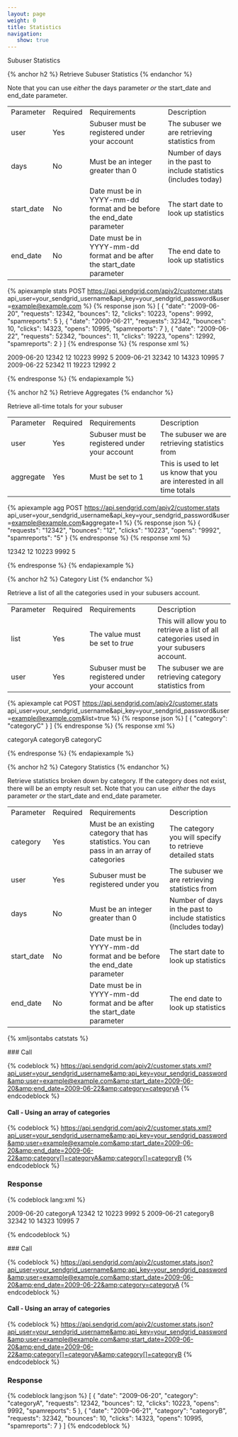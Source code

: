 ```yaml
---
layout: page
weight: 0
title: Statistics
navigation:
   show: true
---
```


Subuser Statistics


{% anchor h2 %}
Retrieve Subuser Statistics 
{% endanchor %}

Note that you can use *either* the days parameter *or* the start_date and end_date parameter.

<table class="table table-bordered table-striped">
   <tbody>
      <tr>
         <td>Parameter</td>
         <td>Required</td>
         <td>Requirements</td>
         <td>Description</td>
      </tr>
      <tr>
         <td>user</td>
         <td>Yes</td>
         <td>Subuser must be registered under your account</td>
         <td>The subuser we are retrieving statistics from</td>
      </tr>
      <tr>
         <td>days</td>
         <td>No</td>
         <td>Must be an integer greater than 0</td>
         <td>Number of days in the past to include statistics (includes today)</td>
      </tr>
      <tr>
         <td>start_date</td>
         <td>No</td>
         <td>Date must be in YYYY-mm-dd format and be before the end_date parameter</td>
         <td>The start date to look up statistics</td>
      </tr>
      <tr>
         <td>end_date</td>
         <td>No</td>
         <td>Date must be in YYYY-mm-dd format and be after the start_date parameter</td>
         <td>The end date to look up statistics</td>
      </tr>
   </tbody>
</table>



{% apiexample stats POST https://api.sendgrid.com/apiv2/customer.stats api_user=your_sendgrid_username&api_key=your_sendgrid_password&user=example@example.com %}
  {% response json %}
[
  {
    "date": "2009-06-20",
    "requests": 12342,
    "bounces": 12,
    "clicks": 10223,
    "opens": 9992,
    "spamreports": 5
  },
  {
    "date": "2009-06-21",
    "requests": 32342,
    "bounces": 10,
    "clicks": 14323,
    "opens": 10995,
    "spamreports": 7
  },
  {
    "date": "2009-06-22",
    "requests": 52342,
    "bounces": 11,
    "clicks": 19223,
    "opens": 12992,
    "spamreports": 2
  }
]
{% endresponse %}
  {% response xml %}
<?xml version="1.0" encoding="ISO-8859-1"?>

<stats>
   <day>
      <date>2009-06-20</date>
      <requests>12342</requests>
      <bounces>12</bounces>
      <clicks>10223</clicks>
      <opens>9992</opens>
      <spamreports>5</spamreports>
   </day>
   <day>
      <date>2009-06-21</date>
      <requests>32342</requests>
      <bounces>10</bounces>
      <clicks>14323</clicks>
      <opens>10995</opens>
      <spamreports>7</spamreports>
   </day>
   <day>
      <date>2009-06-22</date>
      <requests>52342</requests>
      <bounces>11</bounces>
      <clicks>19223</clicks>
      <opens>12992</opens>
      <spamreports>2</spamreports>
   </day>
</stats>

  {% endresponse %}
{% endapiexample %}

{% anchor h2 %}
Retrieve Aggregates 
{% endanchor %}

Retrieve all-time totals for your subuser

<table class="table table-bordered table-striped">
   <tbody>
      <tr>
         <td>Parameter</td>
         <td>Required</td>
         <td>Requirements</td>
         <td>Description</td>
      </tr>
      <tr>
         <td>user</td>
         <td>Yes</td>
         <td>Subuser must be registered under your account</td>
         <td>The subuser we are retrieving statistics from</td>
      </tr>
      <tr>
         <td>aggregate</td>
         <td>Yes</td>
         <td>Must be set to 1</td>
         <td>This is used to let us know that you are interested in all time totals</td>
      </tr>
   </tbody>
</table>



{% apiexample agg POST https://api.sendgrid.com/apiv2/customer.stats api_user=your_sendgrid_username&api_key=your_sendgrid_password&user=example@example.com&aggregate=1 %}
  {% response json %}
{
  "requests": "12342",
  "bounces": "12",
  "clicks": "10223",
  "opens": "9992",
  "spamreports": "5"
}
{% endresponse %}
  {% response xml %}
<?xml version="1.0" encoding="ISO-8859-1"?>

<stats>
   <requests>12342</requests>
   <bounces>12</bounces>
   <clicks>10223</clicks>
   <opens>9992</opens>
   <spamreports>5</spamreports>
</stats>

  {% endresponse %}
{% endapiexample %}

{% anchor h2 %}
Category List 
{% endanchor %}

Retrieve a list of all the categories used in your subusers account.

<table class="table table-bordered table-striped">
   <tbody>
      <tr>
         <td>Parameter</td>
         <td>Required</td>
         <td>Requirements</td>
         <td>Description</td>
      </tr>
      <tr>
         <td>list</td>
         <td>Yes</td>
         <td>
            The value must be set to
            <em>true</em>
         </td>
         <td>This will allow you to retrieve a list of all categories used in your subusers account.</td>
      </tr>
      <tr>
         <td>user</td>
         <td>Yes</td>
         <td>Subuser must be registered under your account</td>
         <td>The subuser we are retrieving category statistics from</td>
      </tr>
   </tbody>
</table>



{% apiexample cat POST https://api.sendgrid.com/apiv2/customer.stats api_user=your_sendgrid_username&api_key=your_sendgrid_password&user=example@example.com&list=true %}
  {% response json %}
[
  {
    "category": "categoryC"
  }
]
{% endresponse %}
  {% response xml %}
<?xml version="1.0" encoding="ISO-8859-1"?>

<categories>
   <category>categoryA</category>
   <category>categoryB</category>
   <category>categoryC</category>
</categories>

  {% endresponse %}
{% endapiexample %}

{% anchor h2 %}
Category Statistics 
{% endanchor %}

Retrieve statistics broken down by category. If the category does not exist, there will be an empty result set. Note that you can use  *either* the days parameter *or* the start_date and end_date parameter.

<table class="table table-bordered table-striped">
   <tbody>
      <tr>
         <td>Parameter</td>
         <td>Required</td>
         <td>Requirements</td>
         <td>Description</td>
      </tr>
      <tr>
         <td>category</td>
         <td>Yes</td>
         <td>Must be an existing category that has statistics. You can pass in an array of categories</td>
         <td>The category you will specify to retrieve detailed stats</td>
      </tr>
      <tr>
         <td>user</td>
         <td>Yes</td>
         <td>Subuser must be registered under you</td>
         <td>The subuser we are retrieving statistics from</td>
      </tr>
      <tr>
         <td>days</td>
         <td>No</td>
         <td>Must be an integer greater than 0</td>
         <td>Number of days in the past to include statistics (Includes today)</td>
      </tr>
      <tr>
         <td>start_date</td>
         <td>No</td>
         <td>Date must be in YYYY-mm-dd format and be before the end_date parameter</td>
         <td>The start date to look up statistics</td>
      </tr>
      <tr>
         <td>end_date</td>
         <td>No</td>
         <td>Date must be in YYYY-mm-dd format and be after the start_date parameter</td>
         <td>The end date to look up statistics</td>
      </tr>
   </tbody>
</table>


{% xmljsontabs catstats %}

<div markdown="1" class="tab-content">
<div markdown="1" class="tab-pane" id="catstats-xml">
### Call



{% codeblock %}
https://api.sendgrid.com/apiv2/customer.stats.xml?api_user=your_sendgrid_username&amp;api_key=your_sendgrid_password&amp;user=example@example.com&amp;start_date=2009-06-20&amp;end_date=2009-06-22&amp;category=categoryA
{% endcodeblock %}
    <h4>Call - Using an array of categories</h4>
    {% codeblock %}
https://api.sendgrid.com/apiv2/customer.stats.xml?api_user=your_sendgrid_username&amp;api_key=your_sendgrid_password&amp;user=example@example.com&amp;start_date=2009-06-20&amp;end_date=2009-06-22&amp;category[]=categoryA&amp;category[]=categoryB
{% endcodeblock %}



### Response



{% codeblock lang:xml %}
<?xml version="1.0" encoding="ISO-8859-1"?>

<stats>
   <day>
      <date>2009-06-20</date>
      <category>categoryA</category>
      <requests>12342</requests>
      <bounces>12</bounces>
      <clicks>10223</clicks>
      <opens>9992</opens>
      <spamreports>5</spamreports>
   </day>
   <day>
      <date>2009-06-21</date>
      <category>categoryB</category>
      <requests>32342</requests>
      <bounces>10</bounces>
      <clicks>14323</clicks>
      <opens>10995</opens>
      <spamreports>7</spamreports>
   </day>
</stats>

{% endcodeblock %}




</div>
<div markdown="1" class="tab-pane active" id="catstats-json">
### Call



{% codeblock %}
https://api.sendgrid.com/apiv2/customer.stats.json?api_user=your_sendgrid_username&amp;api_key=your_sendgrid_password&amp;user=example@example.com&amp;start_date=2009-06-20&amp;end_date=2009-06-22&amp;category=categoryA
{% endcodeblock %}
    <h4>Call - Using an array of categories</h4>
    {% codeblock %}
https://api.sendgrid.com/apiv2/customer.stats.json?api_user=your_sendgrid_username&amp;api_key=your_sendgrid_password&amp;user=example@example.com&amp;start_date=2009-06-20&amp;end_date=2009-06-22&amp;category[]=categoryA&amp;category[]=categoryB
{% endcodeblock %}



### Response




{% codeblock lang:json %}
[
  {
    "date": "2009-06-20",
    "category": "categoryA",
    "requests": 12342,
    "bounces": 12,
    "clicks": 10223,
    "opens": 9992,
    "spamreports": 5
  },
  {
    "date": "2009-06-21",
    "category": "categoryB",
    "requests": 32342,
    "bounces": 10,
    "clicks": 14323,
    "opens": 10995,
    "spamreports": 7
  }
]
{% endcodeblock %}




</div>

